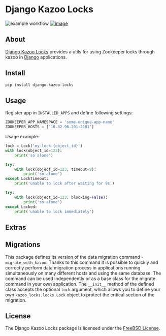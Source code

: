 Django Kazoo Locks
==================

![example workflow](https://github.com/innovationinit/django-kazoo-locks/actions/workflows/test-package.yml/badge.svg)
[![image](https://coveralls.io/repos/github/innovationinit/django-kazoo-locks/badge.svg?branch=master&foolcache=1)](https://coveralls.io/github/innovationinit/django-kazoo-locks?branch=main)

About
-----

[Django Kazoo
Locks](https://github.com/innovationinit/django-kazoo-locks) provides a
utils for using Zookeeper locks through kazoo in
[Django](https://www.djangoproject.com) applications.

Install
-------

```bash
pip install django-kazoo-locks
```

Usage
-----

Register app in `INSTALLED_APPS` and define following settings:

```python
ZOOKEEPER_APP_NAMESPACE = 'some-unique-app-name'
ZOOKEEPER_HOSTS = ['10.32.96.201:2181']
```

Usage example:

```python
lock = Lock('my-lock-{object_id}')
with lock(object_id=123):
    print('so alone')

try:
    with lock(object_id=123, timeout=9):
        print('so alone')
except LockTimeout:
    print('unable to lock after waiting for 9s')

try:
    with lock(object_id=123, blocking=False):
        print('so alone')
except Locked:
    print('unable to lock immediately')
```

Extras
------

Migrations
----------

This package defines its version of the data migration command -
`migrate_with_kazoo`. Thanks to this command it is possible to quickly
and correctly perform data migration process in applications running
simultaneously on many different hosts and using the same database. The
command can be used independently or as a base class for the migrate
command in your own application. The `__init__` method of the defined
class accepts the optional `lock` argument, which allows you to define
your own `kazoo_locks.locks.Lock` object to protect the critical section
of the migration.

License
-------

The Django Kazoo Locks package is licensed under the [FreeBSD
License](https://opensource.org/licenses/BSD-2-Clause).
